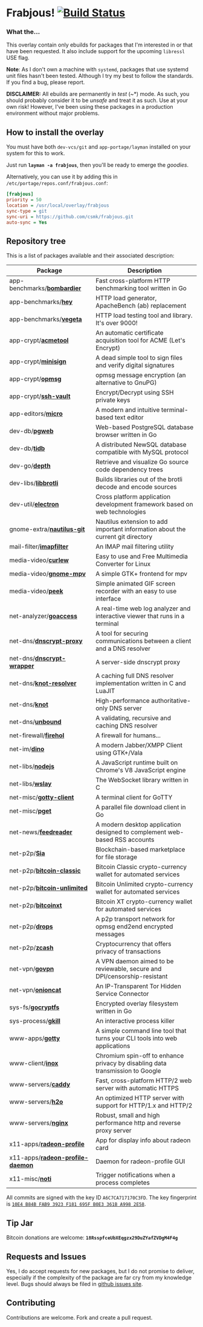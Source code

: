 # Frabjous! [![Build Status](https://img.shields.io/travis/csmk/frabjous/master.svg?style=flat-square)](https://travis-ci.org/csmk/frabjous)

### What the...
This overlay contain only ebuilds for packages that I'm interested in or that have been requested. It also include support for the upcoming `libressl` USE flag.

**Note**: As I don't own a machine with `systemd`, packages that use systemd unit files hasn't been tested. Although I try my best to follow the standards. If you find a bug, please report.

**DISCLAIMER:** All ebuilds are permanently in _test_ (~*) mode. As such, you should probably consider it to be _unsafe_ and treat it as such. Use at your own risk! However, I've been using these packages in a production environment without major problems.

## How to install the overlay
You must have both `dev-vcs/git` and `app-portage/layman` installed on your system for this to work.

Just run **`layman -a frabjous`**, then you'll be ready to emerge the _goodies_.

Alternatively, you can use it by adding this in `/etc/portage/repos.conf/frabjous.conf`:

```ini
[frabjous]
priority = 50
location = /usr/local/overlay/frabjous
sync-type = git
sync-uri = https://github.com/csmk/frabjous.git
auto-sync = Yes
```

## Repository tree
This is a list of packages available and their associated description:

Package | Description
--- | ---
app-benchmarks/**[bombardier](app-benchmarks/bombardier)** | Fast cross-platform HTTP benchmarking tool written in Go
app-benchmarks/**[hey](app-benchmarks/hey)** | HTTP load generator, ApacheBench (ab) replacement
app-benchmarks/**[vegeta](app-benchmarks/vegeta)** | HTTP load testing tool and library. It's over 9000!
app-crypt/**[acmetool](app-crypt/acmetool)** | An automatic certificate acquisition tool for ACME (Let's Encrypt)
app-crypt/**[minisign](app-crypt/minisign)** | A dead simple tool to sign files and verify digital signatures
app-crypt/**[opmsg](app-crypt/opmsg)** | opmsg message encryption (an alternative to GnuPG)
app-crypt/**[ssh-vault](app-crypt/ssh-vault)** | Encrypt/Decrypt using SSH private keys
app-editors/**[micro](app-editors/micro)** | A modern and intuitive terminal-based text editor
dev-db/**[pgweb](dev-db/pgweb)** | Web-based PostgreSQL database browser written in Go
dev-db/**[tidb](dev-db/tidb)** | A distributed NewSQL database compatible with MySQL protocol
dev-go/**[depth](dev-go/depth)** | Retrieve and visualize Go source code dependency trees
dev-libs/**[libbrotli](dev-libs/libbrotli)** | Builds libraries out of the brotli decode and encode sources
dev-util/**[electron](dev-util/electron)** | Cross platform application development framework based on web technologies
gnome-extra/**[nautilus-git](gnome-extra/nautilus-git)** | Nautilus extension to add important information about the current git directory
mail-filter/**[imapfilter](mail-filter/imapfilter)** | An IMAP mail filtering utility
media-video/**[curlew](media-video/curlew)** | Easy to use and Free Multimedia Converter for Linux
media-video/**[gnome-mpv](media-video/gnome-mpv)** | A simple GTK+ frontend for mpv
media-video/**[peek](media-video/peek)** | Simple animated GIF screen recorder with an easy to use interface
net-analyzer/**[goaccess](net-analyzer/goaccess)** | A real-time web log analyzer and interactive viewer that runs in a terminal
net-dns/**[dnscrypt-proxy](net-dns/dnscrypt-proxy)** | A tool for securing communications between a client and a DNS resolver
net-dns/**[dnscrypt-wrapper](net-dns/dnscrypt-wrapper)** | A server-side dnscrypt proxy
net-dns/**[knot-resolver](net-dns/knot-resolver)** | A caching full DNS resolver implementation written in C and LuaJIT
net-dns/**[knot](net-dns/knot)** | High-performance authoritative-only DNS server
net-dns/**[unbound](net-dns/unbound)** | A validating, recursive and caching DNS resolver
net-firewall/**[firehol](net-firewall/firehol)** | A firewall for humans...
net-im/**[dino](net-im/dino)** | A modern Jabber/XMPP Client using GTK+/Vala
net-libs/**[nodejs](net-libs/nodejs)** | A JavaScript runtime built on Chrome's V8 JavaScript engine
net-libs/**[wslay](net-libs/wslay)** | The WebSocket library written in C
net-misc/**[gotty-client](net-misc/gotty-client)** | A terminal client for GoTTY
net-misc/**[pget](net-misc/pget)** | A parallel file download client in Go
net-news/**[feedreader](net-news/feedreader)** | A modern desktop application designed to complement web-based RSS accounts
net-p2p/**[Sia](net-p2p/Sia)** | Blockchain-based marketplace for file storage
net-p2p/**[bitcoin-classic](net-p2p/bitcoin-classic)** | Bitcoin Classic crypto-currency wallet for automated services
net-p2p/**[bitcoin-unlimited](net-p2p/bitcoin-unlimited)** | Bitcoin Unlimited crypto-currency wallet for automated services
net-p2p/**[bitcoinxt](net-p2p/bitcoinxt)** | Bitcoin XT crypto-currency wallet for automated services
net-p2p/**[drops](net-p2p/drops)** | A p2p transport network for opmsg end2end encrypted messages
net-p2p/**[zcash](net-p2p/zcash)** | Cryptocurrency that offers privacy of transactions
net-vpn/**[govpn](net-vpn/govpn)** | A VPN daemon aimed to be reviewable, secure and DPI/censorship-resistant
net-vpn/**[onioncat](net-vpn/onioncat)** | An IP-Transparent Tor Hidden Service Connector
sys-fs/**[gocryptfs](sys-fs/gocryptfs)** | Encrypted overlay filesystem written in Go
sys-process/**[gkill](sys-process/gkill)** | An interactive process killer
www-apps/**[gotty](www-apps/gotty)** | A simple command line tool that turns your CLI tools into web applications
www-client/**[inox](www-client/inox)** | Chromium spin-off to enhance privacy by disabling data transmission to Google
www-servers/**[caddy](www-servers/caddy)** | Fast, cross-platform HTTP/2 web server with automatic HTTPS
www-servers/**[h2o](www-servers/h2o)** | An optimized HTTP server with support for HTTP/1.x and HTTP/2
www-servers/**[nginx](www-servers/nginx)** | Robust, small and high performance http and reverse proxy server
x11-apps/**[radeon-profile](x11-apps/radeon-profile)** | App for display info about radeon card
x11-apps/**[radeon-profile-daemon](x11-apps/radeon-profile-daemon)** | Daemon for radeon-profile GUI
x11-misc/**[noti](x11-misc/noti)** | Trigger notifications when a process completes

All commits are signed with the key ID `A6C7CA717170C3FD`. The key fingerprint is [`10E4 B84B FAB9 3923 F181 695F B0E3 361B A998 2E58`](https://keybase.io/csmk).

## Tip Jar
Bitcoin donations are welcome: **`18RsspfceUbXEqgzx29DuZYafZVDgM4F4g`**

## Requests and Issues
Yes, I do accept requests for new packages, but I do not promise to deliver, especially if the complexity of the package are far cry from my knowledge level. Bugs should always be filed in [github issues site](https://github.com/csmk/frabjous/issues).

## Contributing 
Contributions are welcome. Fork and create a pull request.
